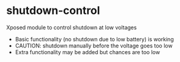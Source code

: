 # shutdown-control
Xposed module to control shutdown at low voltages

- Basic functionality (no shutdown due to low battery) is working
- CAUTION: shutdown manually before the voltage goes too low
- Extra functionality may be added but chances are too low
